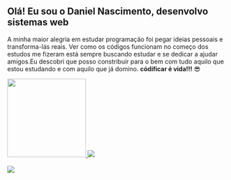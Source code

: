 ## Olá! Eu sou o Daniel Nascimento, desenvolvo sistemas web

<p>A minha maior alegria em estudar programação foi pegar ideias pessoais e transforma-lás reais. Ver como os códigos funcionam no começo dos estudos me fizeram está sempre buscando estudar e se dedicar a ajudar amigos.Eu descobri que posso constribuir para o bem com tudo aquilo que estou estudando e com aquilo que já domino. <strong>códificar é vida!!!</strong> 😎</p>

<div style="display: flex">
  <a href="https://github.com/daniel-nascimento-dev">
  <img height="180em" src="https://github-readme-stats.vercel.app/api?username=daniel-nascimento-dev&show_icons=true&theme=midnight-purple&include_all_commits=true&count_private=true"/>
  <img height="auto" src="https://github-readme-stats.vercel.app/api/top-langs/?username=daniel-nascimento-dev&layout=compact&langs_count=7&theme=midnight-purple"/>
    </a>
</div>
  
<div style="display: inline_block"><br>
  <img src="https://skillicons.dev/icons?i=js,nodejs,tailwind,html,figma,css,bootstrap,ts,react" />
</div>

##
